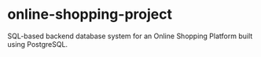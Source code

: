 # online-shopping-project
SQL-based backend database system for an Online Shopping Platform built using PostgreSQL.
